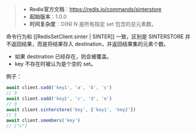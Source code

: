 > - **Redis官方文档**：https://redis.io/commands/sinterstore
> - **起始版本**：1.0.0
> - **时间复杂度**：O(N) N 是所有指定 set 包含的总元素数。

命令行为和 [[RedisSetClient.sinter | SINTER]] 一致，区别是 SINTERSTORE 并不返回结果，而是将结果存入 destination，并返回结果集的元素个数。

- 如果 destination 已经存在，则会被覆盖。
- key 不存在时被认为是个空的 set。

例子：

```typescript
await client.sadd('key1', 'a', 'b', 'c')
// 3
await client.sadd('key2', 'c', 'd', 'e')
// 3
await client.sinterstore('key', ['key1', 'key2'])
// 1
await client.smembers('key')
// ["c"]
```

